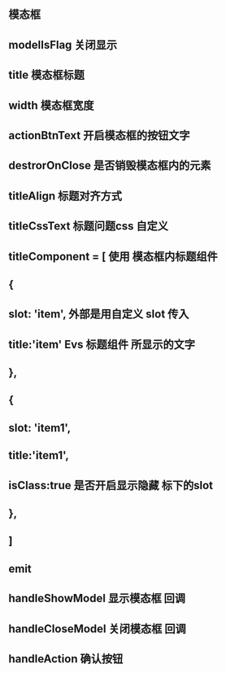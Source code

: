 <!--
 * @Descripttion:
 * @Author: Haozhixiong
-->
## 模态框
## modelIsFlag  关闭显示
## title   模态框标题
## width  模态框宽度
## actionBtnText 开启模态框的按钮文字
## destrorOnClose 是否销毁模态框内的元素  
## titleAlign 标题对齐方式
## titleCssText 标题问题css 自定义
## titleComponent = [  使用 模态框内标题组件 
##      {
##        slot: 'item', 外部是用自定义 slot 传入
##        title:'item' Evs 标题组件 所显示的文字
##      },
##      {
##        slot: 'item1', 
##        title:'item1',
##        isClass:true 是否开启显示隐藏 标下的slot 
##      },
##    ]
## emit  
## handleShowModel 显示模态框 回调
## handleCloseModel 关闭模态框 回调
## handleAction 确认按钮
<template>
  <div class="home">
    <EvsModel
      :model-is-flag="modelIsFlag"
      :titleComponent="titleComponent"
      actionBtnText="新增"
      @handleShowModel="showModel"
      @handleCloseModel="closeModel"
    >
      <template #item>
        <el-form :inline="true" :model="formInline" class="demo-form-inline">
          <el-form-item label="审批人">
            <el-input v-model="formInline.user" placeholder="审批人"></el-input>
          </el-form-item>
          <el-form-item label="活动区域">
            <el-select v-model="formInline.region" placeholder="活动区域">
              <el-option label="区域一" value="shanghai"></el-option>
              <el-option label="区域二" value="beijing"></el-option>
            </el-select>
          </el-form-item>
          <el-form-item>
            <el-button type="primary">查询</el-button>
          </el-form-item>
        </el-form>
      </template>
      <template #item1>
        <el-form :inline="true" :model="formInline" class="demo-form-inline">
          <el-form-item label="审批人">
            <el-input v-model="formInline.user" placeholder="审批人"></el-input>
          </el-form-item>
          <el-form-item label="活动区域">
            <el-select v-model="formInline.region" placeholder="活动区域">
              <el-option label="区域一" value="shanghai"></el-option>
              <el-option label="区域二" value="beijing"></el-option>
            </el-select>
          </el-form-item>
        </el-form>
      </template>
       <template #default>
         <el-form :inline="true" :model="formInline" class="demo-form-inline">
          <el-form-item label="审批人">
            <el-input v-model="formInline.user" placeholder="审批人"></el-input>
          </el-form-item>
          <el-form-item label="活动区域">
            <el-select v-model="formInline.region" placeholder="活动区域">
              <el-option label="区域一" value="shanghai"></el-option>
              <el-option label="区域二" value="beijing"></el-option>
            </el-select>
          </el-form-item>
          <el-form-item>
            <el-button type="primary">查询</el-button>
          </el-form-item>
        </el-form>
      </template>
      <template #footer>
        <div>
          <el-button plain @click="closeModel">取 消</el-button>
          <el-button type="primary">确 定</el-button>
        </div>
      </template>
    </EvsModel>
  </div>
</template>

<script lang="ts">
import { defineComponent, ref, reactive, } from 'vue'
import EvsModel from '@/components/Dialog/model.vue'
export default defineComponent({
  name: 'Home',
  components: {
    // HelloWorld
    EvsModel,
  },
  setup() {
    const modelIsFlag = ref(false)
    const formInline = reactive({
      user: '',
      region: '',
    })
    const titleComponent = [ // 开启title item
      {
        slot: 'item',
        title:'item'
      },
      {
        slot: 'item1',
        title:'item1',
        isClass:true
      },
    ]
    const closeModel = () => {
      modelIsFlag.value = false
    }
    const showModel = () => {
      modelIsFlag.value = true
    }
    return {
      modelIsFlag,
      formInline,
      titleComponent,
      closeModel,
      showModel,
    }
  },
})
</script>

